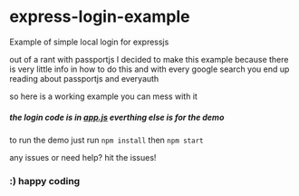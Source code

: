 express-login-example
=====================

Example of simple local login for expressjs

out of a rant with passportjs I decided to make this example 
because there is very little info in how to do this and with every 
google search you end up reading about passportjs and everyauth

so here is a working example you can mess with it

##### the login code is in [app.js](https://github.com/lazychino/express-login-example/blob/master/app.js) everthing else is for the demo

to run the demo just run `npm install` then `npm start`

any issues or need help? hit the issues! 

### :) happy coding
